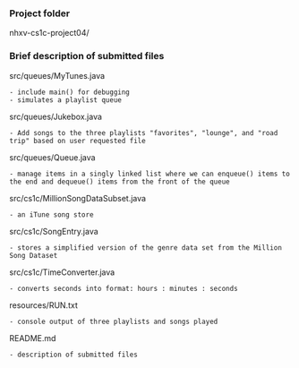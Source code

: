 ### Project folder
nhxv-cs1c-project04/

### Brief description of submitted files

src/queues/MyTunes.java

    - include main() for debugging
    - simulates a playlist queue
    
src/queues/Jukebox.java
    
    - Add songs to the three playlists "favorites", "lounge", and "road trip" based on user requested file
    
src/queues/Queue.java

    - manage items in a singly linked list where we can enqueue() items to the end and dequeue() items from the front of the queue
    
src/cs1c/MillionSongDataSubset.java

    - an iTune song store
        
src/cs1c/SongEntry.java
    
    - stores a simplified version of the genre data set from the Million Song Dataset
    
src/cs1c/TimeConverter.java

    - converts seconds into format: hours : minutes : seconds
    
resources/RUN.txt

    - console output of three playlists and songs played

README.md

    - description of submitted files
